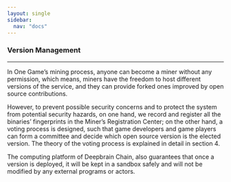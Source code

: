 ```yaml
---
layout: single
sidebar:
  nav: "docs"
---
```


### Version Management
--------------------

In One Game’s mining process, anyone can become a miner without any permission, which means, miners have the freedom to host different versions of the service, and they can provide forked ones improved by open source contributions.

However, to prevent possible security concerns and to protect the system from potential security hazards, on one hand, we record and register all the binaries’ fingerprints in the Miner’s Registration Center; on the other hand, a voting process is designed, such that game developers and game players can form a committee and decide which open source version is the elected version. The theory of the voting process is explained in detail in section 4. 

The computing platform of Deepbrain Chain, also guarantees that once a version is deployed, it will be kept in a sandbox safely and will not be modified by any external programs or actors.




